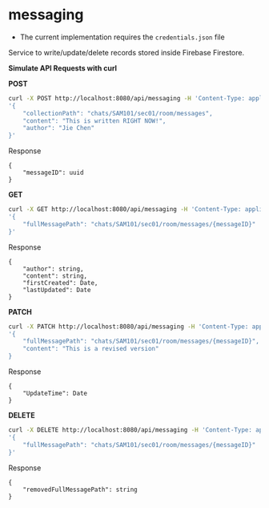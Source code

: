 # messaging

- The current implementation requires the `credentials.json` file

Service to write/update/delete records stored inside Firebase Firestore.

**Simulate API Requests with curl**


**POST**
```bash
curl -X POST http://localhost:8080/api/messaging -H 'Content-Type: application/json' -d \
'{
    "collectionPath": "chats/SAM101/sec01/room/messages",
    "content": "This is written RIGHT NOW!",
    "author": "Jie Chen"
}'
```
Response
```tsx
{
    "messageID": uuid
}
```

**GET**
```bash
curl -X GET http://localhost:8080/api/messaging -H 'Content-Type: application/json' -d \
'{
    "fullMessagePath": "chats/SAM101/sec01/room/messages/{messageID}"
}'
```
Response
```tsx
{
    "author": string,
    "content": string,
    "firstCreated": Date,
    "lastUpdated": Date
}
```

**PATCH**
```bash
curl -X PATCH http://localhost:8080/api/messaging -H 'Content-Type: application/json' -d \
'{
    "fullMessagePath": "chats/SAM101/sec01/room/messages/{messageID}",
    "content": "This is a revised version"
}
```
Response
```tsx
{
    "UpdateTime": Date
}
```

**DELETE**
```bash
curl -X DELETE http://localhost:8080/api/messaging -H 'Content-Type: application/json' -d \
'{
    "fullMessagePath": "chats/SAM101/sec01/room/messages/{messageID}"
}'
```
Response
```tsx
{
    "removedFullMessagePath": string
}
```
